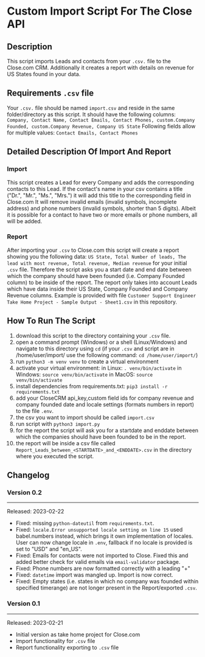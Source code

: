 # Custom Import Script For The Close API

## Description
This script imports Leads and contacts from your `.csv.` file to the Close.com CRM. Additionally it creates a report with details on revenue for US States found in your data.

## Requirements `.csv` file
Your `.csv.` file should be named `import.csv` and reside in the same folder/directory as this script. It should have the following columns:
`Company, Contact Name, Contact Emails, Contact Phones, custom.Company Founded, custom.Company Revenue, Company US State`
Following fields allow for multiple values: `Contact Emails, Contact Phones`

## Detailed Description Of Import And Report
### Import
This script creates a Lead for every Company and adds the corresponding contacts to this Lead.
If the contact's name in your csv contains a title ("Dr.", "Mr.", "Ms.", "Mrs.") it will add this title to the corresponding field in Close.com
It will remove invalid emails (invalid symbols, incomplete address) and phone numbers (invalid symbols, shorter than 5 digits). Albeit it is possible for a contact to have two or more emails or phone numbers, all will be added.
### Report
After importing your `.csv` to Close.com this script will create a report showing you the following data: `US State, Total Number of leads, The lead with most revenue, Total revenue, Median revenue` for your initial `.csv` file.
Therefore the script asks you a start date and end date between which the company should have been founded (i.e. Company Founded column) to be inside of the report.
The report only takes into account Leads which have data inside their US State, Company Founded and Company Revenue columns. Example is provided with file `Customer Support Engineer Take Home Project - Sample Output - Sheet1.csv` in this repository.

## How To Run The Script

1. download this script to the directory containing your `.csv` file.
2. open a command prompt (Windows) or a shell (Linux/Windows) and navigate to this directory using `cd` (if your `.csv` and script are in /home/user/import/ use the following command: `cd /home/user/import/`)
2. run `python3 -m venv venv` to create a virtual environment
3. activate your virtual environment:
  in Linux: `. venv/bin/activate`
  in Windows: `source venv/bin/activate`
  in MacOS: `source venv/bin/activate`
4. install dependencies from requirements.txt:
  `pip3 install -r requirements.txt`
5. add your CloseCRM api_key,custom field ids for company revenue and company founded date and locale settings (formats numbers in report) to the file `.env`.
6. the csv you want to import should be called `import.csv`
7. run script with `python3 import.py`
8. for the report the script will ask you for a startdate and enddate between which the companies should have been founded to be in the report.
9. the report will be inside a csv file called `Report_Leads_between_<STARTDATE>_and_<ENDDATE>.csv` in the directory where you executed the script.

## Changelog

### Version 0.2
______________
Released: 2023-02-22
* Fixed: missing `python-dateutil` from `requirements.txt`.
* Fixed: `locale.Error unsupported locale setting on line 15` used babel.numbers instead, which brings it own implementation of locales. User can now change locale in `.env`, fallback if no locale is provided is set to "USD" and "en_US".
* Fixed: Emails for contacts were not imported to Close. Fixed this and added better check for valid emails via `email-validator` package.
* Fixed: Phone numbers are now formatted correctly with a leading "+"
* Fixed: `datetime` import was mangled up. Import is now correct.
* Fixed: Empty states (i.e. states in which no company was founded within specified timerange) are not longer present in the Report/exported `.csv`.

### Version 0.1
_______________
Released: 2023-02-21
* Initial version as take home project for Close.com
* Import functionality for `.csv` file
* Report functionality exporting to `.csv` file


